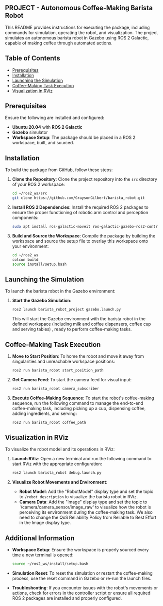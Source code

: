 ## PROJECT - Autonomous Coffee-Making Barista Robot

This README provides instructions for executing the package, including commands for simulation, operating the robot, and visualization. The project simulates an autonomous barista robot in Gazebo using ROS 2 Galactic, capable of making coffee through automated actions.

## Table of Contents

- [Prerequisites](#prerequisites)
- [Installation](#installation)
- [Launching the Simulation](#launching-the-simulation)
- [Coffee-Making Task Execution](#coffee-making-task-execution)
- [Visualization in RViz](#visualization-in-rviz)

## Prerequisites

Ensure the following are installed and configured:

- **Ubuntu 20.04** with **ROS 2 Galactic**
- **Gazebo** simulator
- **Workspace Setup**: The package should be placed in a ROS 2 workspace, built, and sourced.

## Installation

To build the package from GitHub, follow these steps:

1. **Clone the Repository**: Clone the project repository into the `src` directory of your ROS 2 workspace:

   ```bash
   cd ~/ros2_ws/src
   git clone https://github.com/GraysonGilbert/barista_robot.git
   ```

2. **Install ROS 2 Dependencies**: Install the required ROS 2 packages to ensure the proper functioning of robotic arm control and perception components:

   ```bash
   sudo apt install ros-galactic-moveit ros-galactic-gazebo-ros2-control ros-galactic-ros2-controllers
   ```

3. **Build and Source the Workspace**: Compile the package by building the workspace and source the setup file to overlay this workspace onto your environment:

   ```bash
   cd ~/ros2_ws
   colcon build
   source install/setup.bash
   ```

## Launching the Simulation

To launch the barista robot in the Gazebo environment:

1. **Start the Gazebo Simulation**:

   ```bash
   ros2 launch barista_robot_project gazebo.launch.py
   ```

   This will start the Gazebo environment with the barista robot in the defined workspace (including milk and coffee dispensers, coffee cup and serving tables) , ready to perform coffee-making tasks.

## Coffee-Making Task Execution

1. **Move to Start Position**: To home the robot and move it away from singularities and unreachable workspace positions:

   ```bash
   ros2 run barista_robot start_position_path
   ```

2. **Get Camera Feed**: To start the camera feed for visual input:

   ```bash
   ros2 run barista_robot camera_subscriber
   ```

3. **Execute Coffee-Making Sequence**: To start the robot's coffee-making sequence, run the following command to manage the end-to-end coffee-making task, including picking up a cup, dispensing coffee, adding ingredients, and serving:

   ```bash
   ros2 run barista_robot coffee_path
   ```

## Visualization in RViz

To visualize the robot model and its operations in RViz:

1. **Launch RViz**: Open a new terminal and run the following command to start RViz with the appropriate configuration:

   ```bash
   ros2 launch barista_robot debug.launch.py
   ```

2. **Visualize Robot Movements and Environment**:

   - **Robot Model**: Add the "RobotModel" display type and set the topic to `/robot_description` to visualize the barista robot in RViz.
   - **Camera Data**: Add the "Image" display type and set the topic to '/camera/camera_sensor/image_raw' to visualize how the robot is perceiving its environment during the coffee-making task. We also need to change the QoS Reliability Policy from Reliable to Best Effort in the Image display type.

## Additional Information

- **Workspace Setup**: Ensure the workspace is properly sourced every time a new terminal is opened:

  ```bash
  source ~/ros2_ws/install/setup.bash
  ```

- **Simulation Reset**: To reset the simulation or restart the coffee-making process, use the reset command in Gazebo or re-run the launch files.

- **Troubleshooting**: If you encounter issues with the robot's movements or actions, check for errors in the controller script or ensure all required ROS 2 packages are installed and properly configured.

